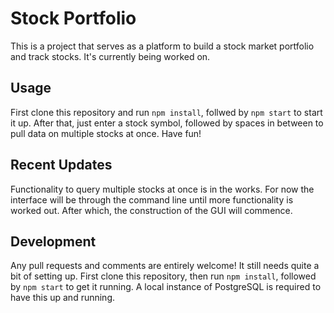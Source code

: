# Stock Portfolio

This is a project that serves as a platform to build a stock market portfolio and track stocks. It's currently being worked on. 

## Usage

First clone this repository and run `npm install`, follwed by `npm start` to start it up. After that, just enter a stock symbol, followed by spaces in between to pull data on multiple stocks at once. Have fun!

## Recent Updates

Functionality to query multiple stocks at once is in the works. For now the interface will be through the command line until more functionality is worked out. After which, the construction of the GUI will commence.

## Development

Any pull requests and comments are entirely welcome! It still needs quite a bit of setting up. First clone this repository, then run `npm install`, followed by `npm start` to get it running. A local instance of PostgreSQL is required to have this up and running.